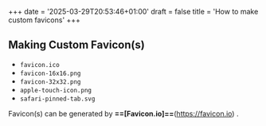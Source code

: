 +++
date = '2025-03-29T20:53:46+01:00'
draft = false
title = 'How to make custom favicons'
+++

## Making Custom Favicon(s)

- `favicon.ico`
- `favicon-16x16.png`
- `favicon-32x32.png`
- `apple-touch-icon.png`
- `safari-pinned-tab.svg`

Favicon(s) can be generated by **==[Favicon.io]==**(https://favicon.io) .
